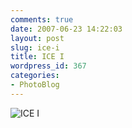 ```yaml
---
comments: true
date: 2007-06-23 14:22:03
layout: post
slug: ice-i
title: ICE I
wordpress_id: 367
categories:
- PhotoBlog
---
```


![ICE I](http://ryanfitzer.com/main/wp-content/uploads/2007/06/ice1.jpg)
